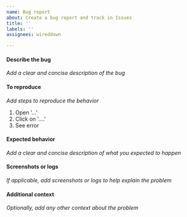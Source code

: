 ```yaml
---
name: Bug report
about: Create a bug report and track in Issues
title: ''
labels: ''
assignees: wireddown

---
```


#### Describe the bug
_Add a clear and concise description of the bug_

#### To reproduce
_Add steps to reproduce the behavior_
1. Open '...'
1. Click on '....'
1. See error

#### Expected behavior
_Add a clear and concise description of what you expected to happen_

#### Screenshots or logs
_If applicable, add screenshots or logs to help explain the problem_

#### Additional context
_Optionally, add any other context about the problem_
